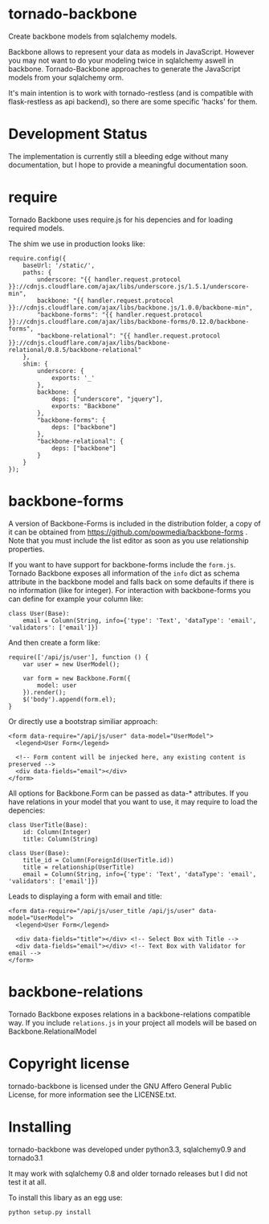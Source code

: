 tornado-backbone
================

Create backbone models from sqlalchemy models.

Backbone allows to represent your data as models in JavaScript.
However you may not want to do your modeling twice in sqlalchemy aswell in backbone.
Tornado-Backbone approaches to generate the JavaScript models from your sqlalchemy orm.

It's main intention is to work with tornado-restless (and is compatible with flask-restless as api backend),
so there are some specific 'hacks' for them.

Development Status
==================

The implementation is currently still a bleeding edge without many documentation,
but I hope to provide a meaningful documentation soon.

require
=======

Tornado Backbone uses require.js for his depencies and for loading required models.

The shim we use in production looks like:

    require.config({
        baseUrl: '/static/',
        paths: {
            underscore: "{{ handler.request.protocol }}://cdnjs.cloudflare.com/ajax/libs/underscore.js/1.5.1/underscore-min",
            backbone: "{{ handler.request.protocol }}://cdnjs.cloudflare.com/ajax/libs/backbone.js/1.0.0/backbone-min",
            "backbone-forms": "{{ handler.request.protocol }}://cdnjs.cloudflare.com/ajax/libs/backbone-forms/0.12.0/backbone-forms",
            "backbone-relational": "{{ handler.request.protocol }}://cdnjs.cloudflare.com/ajax/libs/backbone-relational/0.8.5/backbone-relational"
        },
        shim: {
            underscore: {
                exports: '_'
            },
            backbone: {
                deps: ["underscore", "jquery"],
                exports: "Backbone"
            },
            "backbone-forms": {
                deps: ["backbone"]
            },
            "backbone-relational": {
                deps: ["backbone"]
            }
        }
    });


backbone-forms
==============

A version of Backbone-Forms is included in the distribution folder, a copy of it can be
obtained from https://github.com/powmedia/backbone-forms . Note that you must include the list
editor as soon as you use relationship properties.

If you want to have support for backbone-forms include the `form.js`.
Tornado Backbone exposes all information of the `info` dict as schema attribute in the backbone model
 and falls back on some defaults if there is no information (like for integer).
For interaction with backbone-forms you can define for example your column like:

    class User(Base):
        email = Column(String, info={'type': 'Text', 'dataType': 'email', 'validators': ['email']})

And then create a form like:

    require(['/api/js/user'], function () {
        var user = new UserModel();

        var form = new Backbone.Form({
            model: user
        }).render();
        $('body').append(form.el);
    }

Or directly use a bootstrap similiar approach:

    <form data-require="/api/js/user" data-model="UserModel">
      <legend>User Form</legend>

      <!-- Form content will be injecked here, any existing content is preserved -->
      <div data-fields="email"></div>
    </form>

All options for Backbone.Form can be passed as data-\* attributes.
If you have relations in your model that you want to use, it may require to load the depencies:

    class UserTitle(Base):
        id: Column(Integer)
        title: Column(String)

    class User(Base):
        title_id = Column(ForeignId(UserTitle.id))
        title = relationship(UserTitle)
        email = Column(String, info={'type': 'Text', 'dataType': 'email', 'validators': ['email']})

Leads to displaying a form with email and title:

    <form data-require="/api/js/user_title /api/js/user" data-model="UserModel">
      <legend>User Form</legend>

      <div data-fields="title"></div> <!-- Select Box with Title -->
      <div data-fields="email"></div> <!-- Text Box with Validator for email -->
    </form>

backbone-relations
==================

Tornado Backbone exposes relations in a backbone-relations compatible way.
If you include `relations.js` in your project all models will be based on Backbone.RelationalModel

Copyright license
=================

tornado-backbone is licensed under the GNU Affero General Public License, for more information see the LICENSE.txt.

Installing
==========

tornado-backbone was developed under python3.3, sqlalchemy0.9 and tornado3.1

It may work with sqlalchemy 0.8 and older tornado releases but I did not test it at all.

To install this libary as an egg use:

    python setup.py install


